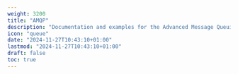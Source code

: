```yaml
---
weight: 3200
title: "AMQP"
description: "Documentation and examples for the Advanced Message Queuing Protocol"
icon: "queue"
date: "2024-11-27T10:43:10+01:00"
lastmod: "2024-11-27T10:43:10+01:00"
draft: false
toc: true
---
```

